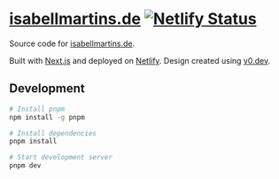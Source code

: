 # [isabellmartins.de](https://www.isabellmartins.de) [![Netlify Status](https://api.netlify.com/api/v1/badges/7f62f253-87ef-4bbd-90d3-0b74313413bb/deploy-status)](https://app.netlify.com/sites/willowy-jalebi-d3e8a9/deploys)

Source code for [isabellmartins.de](https://www.isabellmartins.de).

Built with [Next.js](https://nextjs.org/) and deployed on [Netlify](https://www.netlify.com). Design created using [v0.dev](https://v0.dev/).

## Development

```bash
# Install pnpm
npm install -g pnpm

# Install dependencies
pnpm install

# Start development server
pnpm dev
```